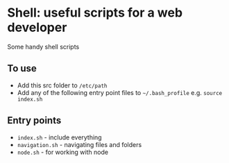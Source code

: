 # Shell: useful scripts for a web developer

Some handy shell scripts

## To use

* Add this src folder to `/etc/path`
* Add any of the following entry point files to `~/.bash_profile`
    e.g. `source index.sh` 

## Entry points

* `index.sh` - include everything
* `navigation.sh` - navigating files and folders
* `node.sh` - for working with node